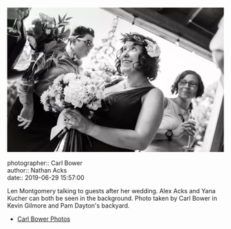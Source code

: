 ![Len Montgomery talking to guests after her wedding](assets/2019-06-29-set-1-the-ceremony-42.webp)

photographer:: Carl Bower  
author:: Nathan Acks  
date:: 2019-06-29 15:57:00

Len Montgomery talking to guests after her wedding. Alex Acks and Yana Kucher can both be seen in the background. Photo taken by Carl Bower in Kevin Gilmore and Pam Dayton's backyard.

* [Carl Bower Photos](https://carlbowerphotos.com)
